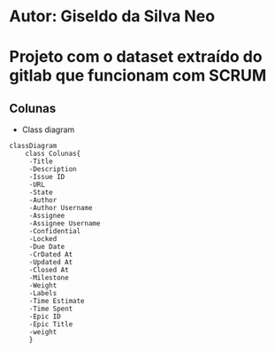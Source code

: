 # Autor: Giseldo da Silva Neo
# Projeto com o dataset extraído do gitlab que funcionam com SCRUM

## Colunas

  - Class diagram
   ```mermaid
   classDiagram
       class Colunas{
        -Title
        -Description
        -Issue ID
        -URL
        -State
        -Author
        -Author Username
        -Assignee
        -Assignee Username
        -Confidential
        -Locked
        -Due Date
        -CrDated At
        -Updated At
        -Closed At
        -Milestone
        -Weight
        -Labels
        -Time Estimate
        -Time Spent
        -Epic ID
        -Epic Title
        -weight
        }
   ```
 



   

